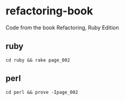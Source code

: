 refactoring-book
================

Code from the book Refactoring, Ruby Edition

ruby
----

    cd ruby && rake page_002

perl
----

    cd perl && prove -Ipage_002
